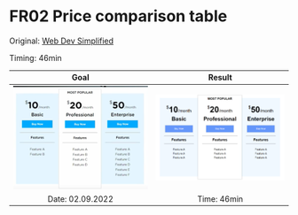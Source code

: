 # FR02 Price comparison table

Original: [Web Dev Simplified](https://youtu.be/M_bhZEY6_kM?t=20)

Timing: 46min

Goal             |  Result
:-------------------------:|:-------------------------:
<img src="reverse_engineered/goal.png" style="width:300px;display:inline-block" />  | <img src="reverse_engineered/result.png" style="width:300px;display:inline-block" />
Date: 02.09.2022 | Time: 46min 
